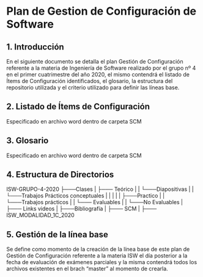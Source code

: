 # Plan de Gestion de Configuración de Software

## 1. Introducción

En el siguiente documento se detalla el plan Gestión de Configuración referente a la materia de Ingeniería de Software realizado por el grupo nº 4 en el primer cuatrimestre del año 2020, el mismo contendrá el listado de Ítems de Configuración identificados, el glosario, la estructura del repositorio utilizada y el criterio utilizado para definir las líneas base.

## 2. Listado de Ítems de Configuración
Especificado en archivo word dentro de carpeta SCM

## 3. Glosario
Especificado en archivo word dentro de carpeta SCM

## 4. Estructura de Directorios
ISW-GRUPO-4-2020
├───Clases
| ├─── Teórico | | └───Diapositivas | | └───Trabajos Prácticos conceptuales
| |
| |
| ├───Practico | | └───Trabajos prácticos | | └─── Evaluables | | └───No Evaluables
| ├─── Links videos
|
├───Bibliografía
|
├─── SCM
|
├─── ISW_MODALIDAD_1C_2020

## 5. Gestión de la línea base
Se define como momento de la creación de la línea base de este plan de Gestión de Configuración referente a la materia ISW el día posterior a la fecha de evaluación de exámenes parciales y la misma contendrá todos los archivos existentes en el brach “master” al momento de crearla.
